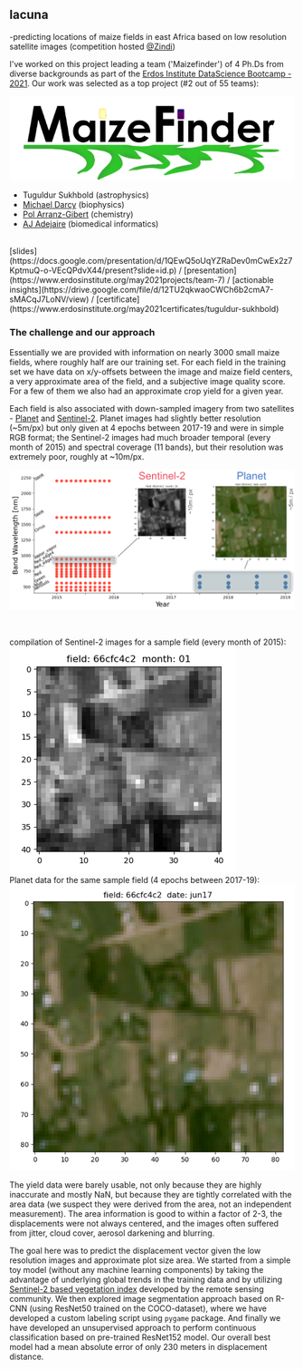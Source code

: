## lacuna
-predicting locations of maize fields in east Africa based on low resolution satellite images (competition hosted [@Zindi](https://zindi.africa/competitions/lacuna-correct-field-detection-challenge))

I've worked on this project leading a team ('Maizefinder') of 4 Ph.Ds from diverse backgrounds as part of the [Erdos Institute DataScience Bootcamp - 2021](https://www.erdosinstitute.org/code). Our work was selected as a top project (#2 out of 55 teams):

![](./media/logo.png)

* Tuguldur Sukhbold (astrophysics)
* [Michael Darcy](https://www.linkedin.com/in/michael-darcy/) (biophysics)
* [Pol Arranz-Gibert](https://www.linkedin.com/in/pol-a-59973614b/) (chemistry)
* [AJ Adejaire](https://www.linkedin.com/in/aj-adejare/) (biomedical informatics)

<br>
[slides](https://docs.google.com/presentation/d/1QEwQ5oUqYZRaDev0mCwEx2z7KptmuQ-o-VEcQPdvX44/present?slide=id.p)  /  [presentation](https://www.erdosinstitute.org/may2021projects/team-7)  /  [actionable insights](https://drive.google.com/file/d/12TU2qkwaoCWCh6b2cmA7-sMACqJ7LoNV/view)  /  [certificate](https://www.erdosinstitute.org/may2021certificates/tuguldur-sukhbold)

### The challenge and our approach

Essentially we are provided with information on nearly 3000 small maize fields, where roughly half are our training set. For each field in the training set we have data on x/y-offsets between the image and maize field centers, a very approximate area of the field, and a subjective image quality score. For a few of them we also had an approximate crop yield for a given year.

Each field is also associated with down-sampled imagery from two satellites - [Planet](https://www.planet.com/) and [Sentinel-2](https://sentinel.esa.int/web/sentinel/missions/sentinel-2). Planet images had slightly better resolution (~5m/px) but only given at 4 epochs between 2017-19 and were in simple RGB format; the Sentinel-2 images had much broader temporal (every month of 2015) and spectral coverage (11 bands), but their resolution was extremely poor, roughly at ~10m/px.

![](./media/data.png)

<br>

compilation of Sentinel-2 images for a sample field (every month of 2015):
![](./media/sentinel.gif)
<br>
Planet data for the same sample field (4 epochs between 2017-19):
![](./media/planet.gif)
<br>

The yield data were barely usable, not only because they are highly inaccurate and mostly NaN, but because they are tightly correlated with the area data (we suspect they were derived from the area, not an independent measurement). The area information is good to within a factor of 2-3, the displacements were not always centered, and the images often suffered from jitter, cloud cover, aerosol darkening and blurring.

The goal here was to predict the displacement vector given the low resolution images and approximate plot size area. We started from a simple toy model (without any machine learning components) by taking the advantage of underlying global trends in the training data and by utilizing [Sentinel-2 based vegetation index](https://natureconservation.pensoft.net/article/29588/) developed by the remote sensing community. We then explored image segmentation approach based on R-CNN (using ResNet50 trained on the COCO-dataset), where we have developed a custom labeling script using <code>pygame</code> package. And finally we have developed an unsupervised approach to perform continuous classification based on pre-trained ResNet152 model. Our overall best model had a mean absolute error of only 230 meters in displacement distance.
